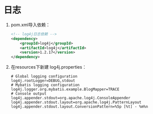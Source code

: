 # 日志  

1. pom.xml导入依赖：

   ```xml
   <!-- log4j日志依赖 -->
   <dependency>
       <groupId>log4j</groupId>
       <artifactId>log4j</artifactId>
       <version>1.2.17</version>
   </dependency>
   ```

2. 在resources下新建 log4j.properties：

   ```properties
   # Global logging configuration
   log4j.rootLogger=DEBUG,stdout
   # Mybatis logging configuration
   log4j.logger.org.mybatis.example.BlogMapper=TRACE
   # Console output
   log4j.appender.stdout=org.apache.log4j.ConsoleAppender
   log4j.appender.stdout.layout=org.apache.log4j.PatternLayout
   log4j.appender.stdout.layout.ConversionPattern=%5p [%t] - %m%n
   ```

   